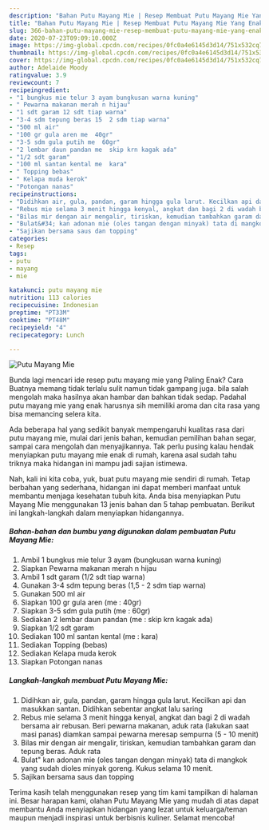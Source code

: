 ```yaml
---
description: "Bahan Putu Mayang Mie | Resep Membuat Putu Mayang Mie Yang Enak Dan Lezat"
title: "Bahan Putu Mayang Mie | Resep Membuat Putu Mayang Mie Yang Enak Dan Lezat"
slug: 366-bahan-putu-mayang-mie-resep-membuat-putu-mayang-mie-yang-enak-dan-lezat
date: 2020-07-23T09:09:10.000Z
image: https://img-global.cpcdn.com/recipes/0fc0a4e6145d3d14/751x532cq70/putu-mayang-mie-foto-resep-utama.jpg
thumbnail: https://img-global.cpcdn.com/recipes/0fc0a4e6145d3d14/751x532cq70/putu-mayang-mie-foto-resep-utama.jpg
cover: https://img-global.cpcdn.com/recipes/0fc0a4e6145d3d14/751x532cq70/putu-mayang-mie-foto-resep-utama.jpg
author: Adelaide Moody
ratingvalue: 3.9
reviewcount: 7
recipeingredient:
- "1 bungkus mie telur 3 ayam bungkusan warna kuning"
- " Pewarna makanan merah n hijau"
- "1 sdt garam 12 sdt tiap warna"
- "3-4 sdm tepung beras 15  2 sdm tiap warna"
- "500 ml air"
- "100 gr gula aren me  40gr"
- "3-5 sdm gula putih me  60gr"
- "2 lembar daun pandan me  skip krn kagak ada"
- "1/2 sdt garam"
- "100 ml santan kental me  kara"
- " Topping bebas"
- " Kelapa muda kerok"
- "Potongan nanas"
recipeinstructions:
- "Didihkan air, gula, pandan, garam hingga gula larut. Kecilkan api dan masukkan santan. Didihkan sebentar angkat lalu saring"
- "Rebus mie selama 3 menit hingga kenyal, angkat dan bagi 2 di wadah bersama air rebusan. Beri pewarna makanan, aduk rata (lakukan saat masi panas) diamkan sampai pewarna meresap sempurna (5 - 10 menit)"
- "Bilas mir dengan air mengalir, tiriskan, kemudian tambahkan garam dan tepung beras. Aduk rata"
- "Bulat&#34; kan adonan mie (oles tangan dengan minyak) tata di mangkok yang sudah dioles minyak goreng. Kukus selama 10 menit."
- "Sajikan bersama saus dan topping"
categories:
- Resep
tags:
- putu
- mayang
- mie

katakunci: putu mayang mie 
nutrition: 113 calories
recipecuisine: Indonesian
preptime: "PT33M"
cooktime: "PT48M"
recipeyield: "4"
recipecategory: Lunch

---
```



![Putu Mayang Mie](https://img-global.cpcdn.com/recipes/0fc0a4e6145d3d14/751x532cq70/putu-mayang-mie-foto-resep-utama.jpg)

Bunda lagi mencari ide resep putu mayang mie yang Paling Enak? Cara Buatnya memang tidak terlalu sulit namun tidak gampang juga. bila salah mengolah maka hasilnya akan hambar dan bahkan tidak sedap. Padahal putu mayang mie yang enak harusnya sih memiliki aroma dan cita rasa yang bisa memancing selera kita.

Ada beberapa hal yang sedikit banyak mempengaruhi kualitas rasa dari putu mayang mie, mulai dari jenis bahan, kemudian pemilihan bahan segar, sampai cara mengolah dan menyajikannya. Tak perlu pusing kalau hendak menyiapkan putu mayang mie enak di rumah, karena asal sudah tahu triknya maka hidangan ini mampu jadi sajian istimewa.




Nah, kali ini kita coba, yuk, buat putu mayang mie sendiri di rumah. Tetap berbahan yang sederhana, hidangan ini dapat memberi manfaat untuk membantu menjaga kesehatan tubuh kita. Anda bisa menyiapkan Putu Mayang Mie menggunakan 13 jenis bahan dan 5 tahap pembuatan. Berikut ini langkah-langkah dalam menyiapkan hidangannya.

<!--inarticleads1-->

##### Bahan-bahan dan bumbu yang digunakan dalam pembuatan Putu Mayang Mie:

1. Ambil 1 bungkus mie telur 3 ayam (bungkusan warna kuning)
1. Siapkan  Pewarna makanan merah n hijau
1. Ambil 1 sdt garam (1/2 sdt tiap warna)
1. Gunakan 3-4 sdm tepung beras (1,5 - 2 sdm tiap warna)
1. Gunakan 500 ml air
1. Siapkan 100 gr gula aren (me : 40gr)
1. Siapkan 3-5 sdm gula putih (me : 60gr)
1. Sediakan 2 lembar daun pandan (me : skip krn kagak ada)
1. Siapkan 1/2 sdt garam
1. Sediakan 100 ml santan kental (me : kara)
1. Sediakan  Topping (bebas)
1. Sediakan  Kelapa muda kerok
1. Siapkan Potongan nanas




<!--inarticleads2-->

##### Langkah-langkah membuat Putu Mayang Mie:

1. Didihkan air, gula, pandan, garam hingga gula larut. Kecilkan api dan masukkan santan. Didihkan sebentar angkat lalu saring
1. Rebus mie selama 3 menit hingga kenyal, angkat dan bagi 2 di wadah bersama air rebusan. Beri pewarna makanan, aduk rata (lakukan saat masi panas) diamkan sampai pewarna meresap sempurna (5 - 10 menit)
1. Bilas mir dengan air mengalir, tiriskan, kemudian tambahkan garam dan tepung beras. Aduk rata
1. Bulat&#34; kan adonan mie (oles tangan dengan minyak) tata di mangkok yang sudah dioles minyak goreng. Kukus selama 10 menit.
1. Sajikan bersama saus dan topping




Terima kasih telah menggunakan resep yang tim kami tampilkan di halaman ini. Besar harapan kami, olahan Putu Mayang Mie yang mudah di atas dapat membantu Anda menyiapkan hidangan yang lezat untuk keluarga/teman maupun menjadi inspirasi untuk berbisnis kuliner. Selamat mencoba!
